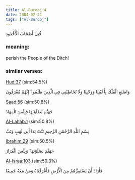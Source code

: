 ```yaml
---
title: Al-Burooj:4
date: 2004-02-21
tags: ["Al-Burooj"]
---
```

قُتِلَ أَصْحَابُ الْأُخْدُودِ
### meaning: 
perish the People of the Ditch!
### similar verses: 

[Hud:37](/11/37) (sim:54.5%)

وَاصْنَعِ الْفُلْكَ بِأَعْيُنِنَا وَوَحْيِنَا وَلَا تُخَاطِبْنِي فِي الَّذِينَ ظَلَمُوا ۚ إِنَّهُمْ مُغْرَقُونَ

[Saad:56](/38/56) (sim:50.8%)

جَهَنَّمَ يَصْلَوْنَهَا فَبِئْسَ الْمِهَادُ

[Al-Lahab:1](/111/1) (sim:50.8%)

بِسْمِ اللَّهِ الرَّحْمَٰنِ الرَّحِيمِ تَبَّتْ يَدَا أَبِي لَهَبٍ وَتَبَّ

[Ibrahim:29](/14/29) (sim:50.5%)

جَهَنَّمَ يَصْلَوْنَهَا ۖ وَبِئْسَ الْقَرَارُ

[Al-Israa:103](/17/103) (sim:50.3%)

فَأَرَادَ أَنْ يَسْتَفِزَّهُمْ مِنَ الْأَرْضِ فَأَغْرَقْنَاهُ وَمَنْ مَعَهُ جَمِيعًا
